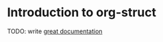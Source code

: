 # Introduction to org-struct

TODO: write [great documentation](http://jacobian.org/writing/what-to-write/)
